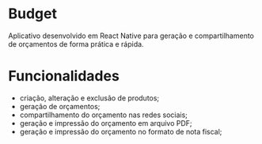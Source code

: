 # Budget
Aplicativo desenvolvido em React Native para geração e compartilhamento de orçamentos de forma prática e rápida.

# Funcionalidades
- criação, alteração e exclusão de produtos;
- geração de orçamentos;
- compartilhamento do orçamento nas redes sociais;
- geração e impressão do orçamento em arquivo PDF;
- geração e impressão do orçamento no formato de nota fiscal;
